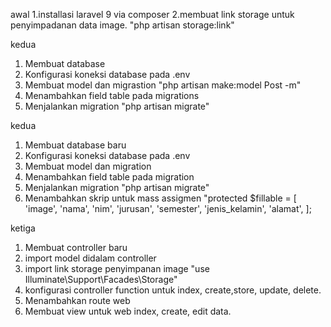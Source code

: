 awal
1.installasi laravel 9 via composer
2.membuat link storage untuk penyimpadanan data image.
"php artisan storage:link"

kedua
1. Membuat database
2. Konfigurasi koneksi database pada .env
3. Membuat model dan migrastion
"php artisan make:model Post -m"
4. Menambahkan  field table pada migrations
5. Menjalankan migration
"php artisan migrate"

kedua
1. Membuat database baru
2. Konfigurasi koneksi database pada .env
3. Membuat model dan migration
4. Menambahkan field table pada migration
5. Menjalankan migration
"php artisan migrate"
6. Menambahkan skrip untuk mass assigmen
"protected $fillable = [
        'image',
        'nama',
        'nim',
        'jurusan',
        'semester',
        'jenis_kelamin',
        'alamat',
    ];
	
ketiga
1. Membuat controller baru
2. import model didalam controller
3.   import link storage penyimpanan image
"use Illuminate\Support\Facades\Storage"
4. konfigurasi controller function untuk index, create,store, update, delete.
5. Menambahkan route web
6. Membuat view untuk web index, create, edit data.
